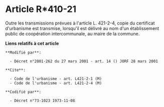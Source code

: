 # Article R*410-21

Outre les transmissions prévues à l'article L. 421-2-4, copie du certificat d'urbanisme est transmise, lorsqu'il est délivré
au nom d'un établissement public de coopération intercommunale, au maire de la commune.

**Liens relatifs à cet article**

	**Modifié par**:

	  - Décret n°2001-262 du 27 mars 2001 - art. 14 () JORF 28 mars 2001

	**Cite**:

	  - Code de l'urbanisme - art. L421-2-1 (M)
	  - Code de l'urbanisme - art. L421-2-4 (M)

	**Codifié par**:

	  - Décret n°73-1023 1973-11-08
